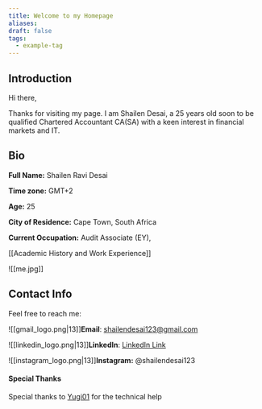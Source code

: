 ```yaml
---
title: Welcome to my Homepage
aliases:
draft: false
tags:
  - example-tag
---
```



## Introduction

Hi there,

Thanks for visiting my page. I am Shailen Desai, a 25 years old soon to be qualified Chartered Accountant CA(SA) with a keen interest in financial markets and IT.



## Bio
**Full Name:** Shailen Ravi Desai

**Time zone:** GMT+2

**Age:** 25

**City of Residence:** Cape Town, South Africa

**Current Occupation:** Audit Associate (EY),   

[[Academic History and Work Experience]]

![[me.jpg]]

## Contact Info

Feel free to reach me:

![[gmail_logo.png|13]]**Email**: shailendesai123@gmail.com

![[linkedin_logo.png|13]]**LinkedIn**:  [LinkedIn Link](https://www.linkedin.com/in/shailen-d-572300120/)

![[instagram_logo.png|13]]**Instagram:** @shailendesai123





#### Special Thanks
Special thanks to [Yugi01](https://github.com/yugi01) for the technical help